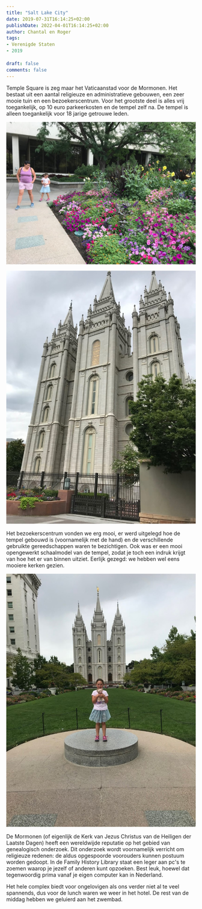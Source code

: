 ```yaml
---
title: "Salt Lake City"
date: 2019-07-31T16:14:25+02:00
publishDate: 2022-04-01T16:14:25+02:00
author: Chantal en Roger
tags:
- Verenigde Staten
- 2019

draft: false
comments: false
---
```


Temple Square is zeg maar het Vaticaanstad voor de Mormonen. Het bestaat uit een aantal religieuze en administratieve gebouwen, een zeer mooie tuin en een bezoekerscentrum. Voor het grootste deel is alles vrij toegankelijk, op 10 euro parkeerkosten en de tempel zelf na. De tempel is alleen toegankelijk voor 18 jarige getrouwe leden.

![Salt Lake City](./images/IMG_6555.JPG)

![Salt Lake City](./images/IMG_6556.JPG)

Het bezoekerscentrum vonden we erg mooi, er werd uitgelegd hoe de tempel gebouwd is (voornamelijk met de hand) en de verschillende gebruikte gereedschappen waren te bezichtigen. Ook was er een mooi opengewerkt schaalmodel van de tempel, zodat je toch een indruk krijgt van hoe het er van binnen uitziet. Eerlijk gezegd: we hebben wel eens mooiere kerken gezien.

![Salt Lake City](./images/IMG_8089.JPG)

De Mormonen (of eigenlijk de Kerk van Jezus Christus van de Heiligen der Laatste Dagen) heeft een wereldwijde reputatie op het gebied van genealogisch onderzoek. Dit onderzoek wordt voornamelijk verricht om religieuze redenen: de aldus opgespoorde voorouders kunnen postuum worden gedoopt. In de Family History Library staat een leger aan pc's te zoemen waarop je jezelf of anderen kunt opzoeken. Best leuk, hoewel dat tegenwoordig prima vanaf je eigen computer kan in Nederland.

Het hele complex biedt voor ongelovigen als ons verder niet al te veel spannends, dus voor de lunch waren we weer in het hotel. De rest van de middag hebben we geluierd aan het zwembad.
